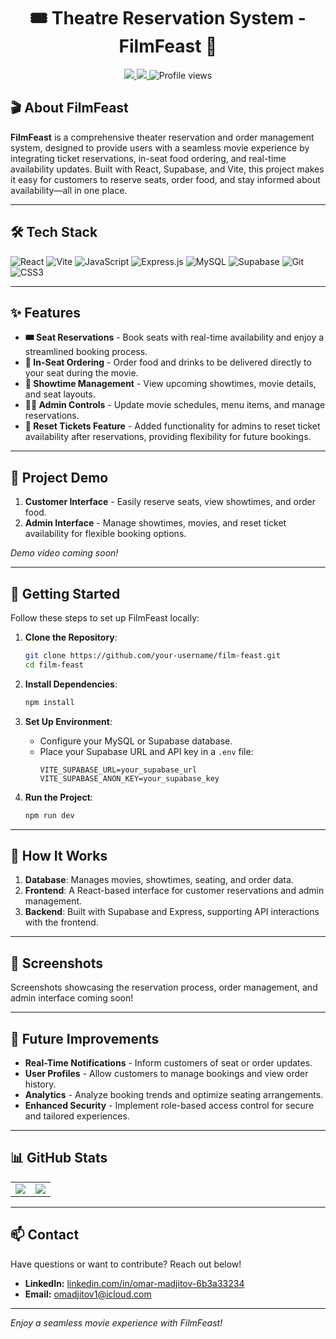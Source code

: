 <!-- Header -->
<h1 align="center">🎟️ Theatre Reservation System - FilmFeast 🍿</h1>

<p align="center">
  <a href="https://linkedin.com/in/omar-madjitov-6b3a33234">
    <img src="https://img.shields.io/badge/LinkedIn-Omar%20Madjitov-blue?style=flat&logo=linkedin&logoColor=white">
  </a>
  <a href="mailto:omadjitov1@icloud.com">
    <img src="https://img.shields.io/badge/Email-omadjitov1@icloud.com-red?style=flat&logo=gmail&logoColor=white">
  </a>
  <img src="https://komarev.com/ghpvc/?username=workoholyguy&style=flat&color=green" alt="Profile views">
</p>

<!-- About Project -->
## 🎬 About FilmFeast

**FilmFeast** is a comprehensive theater reservation and order management system, designed to provide users with a seamless movie experience by integrating ticket reservations, in-seat food ordering, and real-time availability updates. Built with React, Supabase, and Vite, this project makes it easy for customers to reserve seats, order food, and stay informed about availability—all in one place.

---

<!-- Tech Stack -->
## 🛠 Tech Stack

![React](https://img.shields.io/badge/-React-61DAFB?style=flat&logo=react&logoColor=black)
![Vite](https://img.shields.io/badge/-Vite-646CFF?style=flat&logo=vite&logoColor=white)
![JavaScript](https://img.shields.io/badge/-JavaScript-F7DF1E?style=flat&logo=javascript&logoColor=black)
![Express.js](https://img.shields.io/badge/-Express.js-000000?style=flat&logo=express&logoColor=white)
![MySQL](https://img.shields.io/badge/-MySQL-4479A1?style=flat&logo=mysql&logoColor=white)
![Supabase](https://img.shields.io/badge/-Supabase-3ECF8E?style=flat&logo=supabase&logoColor=white)
![Git](https://img.shields.io/badge/-Git-F05032?style=flat&logo=git&logoColor=white)
![CSS3](https://img.shields.io/badge/-CSS3-1572B6?style=flat&logo=css3&logoColor=white)

---

<!-- Features -->
## ✨ Features

- **🎟️ Seat Reservations** - Book seats with real-time availability and enjoy a streamlined booking process.
- **🍿 In-Seat Ordering** - Order food and drinks to be delivered directly to your seat during the movie.
- **📅 Showtime Management** - View upcoming showtimes, movie details, and seat layouts.
- **🧑‍💼 Admin Controls** - Update movie schedules, menu items, and manage reservations.
- **🔄 Reset Tickets Feature** - Added functionality for admins to reset ticket availability after reservations, providing flexibility for future bookings.

---

<!-- Project Demo -->
## 🎥 Project Demo

1. **Customer Interface** - Easily reserve seats, view showtimes, and order food.
2. **Admin Interface** - Manage showtimes, movies, and reset ticket availability for flexible booking options.
   
*Demo video coming soon!*

---

<!-- Getting Started -->
## 🚀 Getting Started

Follow these steps to set up FilmFeast locally:

1. **Clone the Repository**:
   ```bash
   git clone https://github.com/your-username/film-feast.git
   cd film-feast
   ```

2. **Install Dependencies**:
   ```bash
   npm install
   ```

3. **Set Up Environment**:
   - Configure your MySQL or Supabase database.
   - Place your Supabase URL and API key in a `.env` file:
     ```plaintext
     VITE_SUPABASE_URL=your_supabase_url
     VITE_SUPABASE_ANON_KEY=your_supabase_key
     ```

4. **Run the Project**:
   ```bash
   npm run dev
   ```

---

<!-- How It Works -->
## 🧩 How It Works

1. **Database**: Manages movies, showtimes, seating, and order data.
2. **Frontend**: A React-based interface for customer reservations and admin management.
3. **Backend**: Built with Supabase and Express, supporting API interactions with the frontend.

---

<!-- Screenshots -->
## 📸 Screenshots

Screenshots showcasing the reservation process, order management, and admin interface coming soon!

---

<!-- Future Improvements -->
## 🔮 Future Improvements

- **Real-Time Notifications** - Inform customers of seat or order updates.
- **User Profiles** - Allow customers to manage bookings and view order history.
- **Analytics** - Analyze booking trends and optimize seating arrangements.
- **Enhanced Security** - Implement role-based access control for secure and tailored experiences.

---

<!-- GitHub Stats -->
## 📊 GitHub Stats

<table>
  <tr>
    <td>
      <img src="https://github-readme-stats.vercel.app/api?username=your-username&show_icons=true&theme=tokyonight">
    </td>
    <td>
      <img src="https://github-readme-stats.vercel.app/api/top-langs/?username=your-username&layout=compact&theme=tokyonight">
    </td>
  </tr>
</table>

---

<!-- Contact -->
## 📫 Contact

Have questions or want to contribute? Reach out below!

- **LinkedIn:** [linkedin.com/in/omar-madjitov-6b3a33234](https://linkedin.com/in/omar-madjitov-6b3a33234)
- **Email:** [omadjitov1@icloud.com](mailto:omadjitov1@icloud.com)

---

*Enjoy a seamless movie experience with FilmFeast!* 
